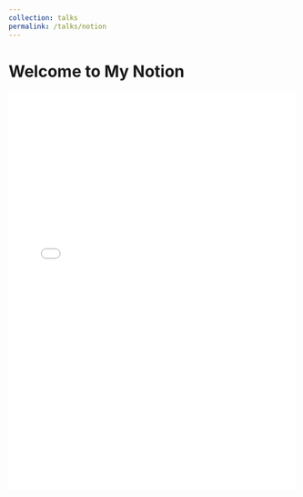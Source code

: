 ```yaml
---
collection: talks
permalink: /talks/notion
---
```


<html lang="en">
<head>
    <meta charset="UTF-8">
    <meta name="viewport" content="width=device-width, initial-scale=1.0">
    <title>My Academic Homepage</title>
</head>
<body>
    <h1>Welcome to My Notion</h1>
    <iframe src="your-notion-link" style="width:100%; height:700px; border:none;"></iframe>
</body>
</html>

